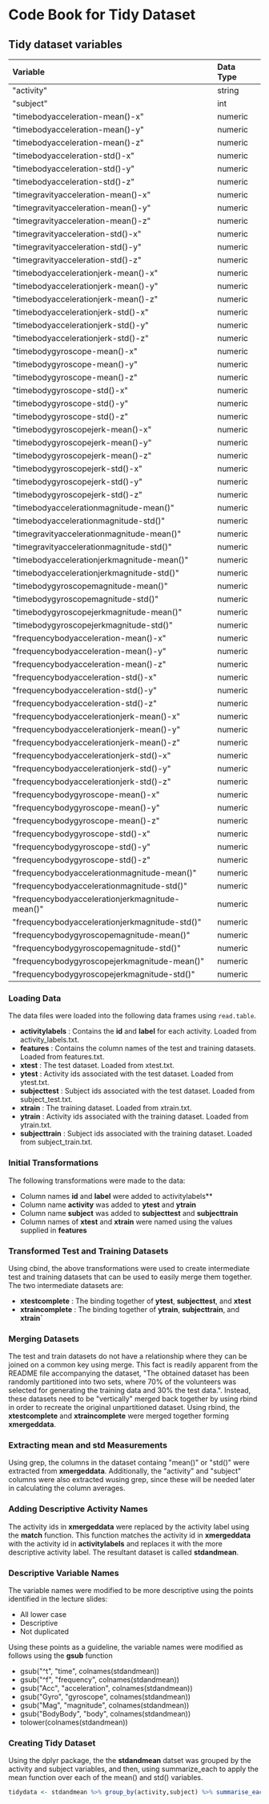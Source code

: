# Code Book for Tidy Dataset

## Tidy dataset variables

| Variable											| Data Type				|
|:--------------------------------------------------|:----------------------|
| "activity"										|			string		|
| "subject"											|			int			|
| "timebodyacceleration-mean()-x"           		|    		numeric		|
| "timebodyacceleration-mean()-y"           		|    		numeric		|
| "timebodyacceleration-mean()-z"           		|      		numeric		|
| "timebodyacceleration-std()-x"            		|     		numeric		|
| "timebodyacceleration-std()-y"            		|      		numeric		|
| "timebodyacceleration-std()-z"            		|     		numeric		|
| "timegravityacceleration-mean()-x"        		|      		numeric		|
| "timegravityacceleration-mean()-y"        		|     		numeric		|
| "timegravityacceleration-mean()-z"        		|      		numeric		|
| "timegravityacceleration-std()-x"         		|     		numeric		|
| "timegravityacceleration-std()-y"         		|      		numeric		|
| "timegravityacceleration-std()-z"         		|     		numeric		|
| "timebodyaccelerationjerk-mean()-x"       		|      		numeric		|
| "timebodyaccelerationjerk-mean()-y"       		|     		numeric		|
| "timebodyaccelerationjerk-mean()-z"       		|      		numeric		|
| "timebodyaccelerationjerk-std()-x"        		|     		numeric		|
| "timebodyaccelerationjerk-std()-y"        		|      		numeric		|
| "timebodyaccelerationjerk-std()-z"        		|     		numeric		|
| "timebodygyroscope-mean()-x"              		|      		numeric		|
| "timebodygyroscope-mean()-y"              		|     		numeric		|
| "timebodygyroscope-mean()-z"              		|      		numeric		|
| "timebodygyroscope-std()-x"               		|     		numeric		|
| "timebodygyroscope-std()-y"               		|      		numeric		|
| "timebodygyroscope-std()-z"               		|     		numeric		|
| "timebodygyroscopejerk-mean()-x"        			|     		numeric		|
| "timebodygyroscopejerk-mean()-y"          		|     		numeric		|
| "timebodygyroscopejerk-mean()-z"          		|     		numeric		|
| "timebodygyroscopejerk-std()-x"           		|     		numeric		|     
| "timebodygyroscopejerk-std()-y"          			|     		numeric		|      
| "timebodygyroscopejerk-std()-z"           		|     		numeric		|     
| "timebodyaccelerationmagnitude-mean()"    		|     		numeric		|      
| "timebodyaccelerationmagnitude-std()"     		|     		numeric		|     
| "timegravityaccelerationmagnitude-mean()" 		|     		numeric		|      
| "timegravityaccelerationmagnitude-std()"  		|     		numeric		|     
| "timebodyaccelerationjerkmagnitude-mean()"		|     		numeric		|      
| "timebodyaccelerationjerkmagnitude-std()" 		|     		numeric		|     
| "timebodygyroscopemagnitude-mean()"       		|     		numeric		|      
| "timebodygyroscopemagnitude-std()"        		|     		numeric		|     
| "timebodygyroscopejerkmagnitude-mean()"   		|     		numeric		|      
| "timebodygyroscopejerkmagnitude-std()"    		|     		numeric		|     
| "frequencybodyacceleration-mean()-x"      		|     		numeric		|      
| "frequencybodyacceleration-mean()-y"      		|     		numeric		|     
| "frequencybodyacceleration-mean()-z"      		|     		numeric		|      
| "frequencybodyacceleration-std()-x"       		|     		numeric		|     
| "frequencybodyacceleration-std()-y"       		|     		numeric		|      
| "frequencybodyacceleration-std()-z"       		|     		numeric		|     
| "frequencybodyaccelerationjerk-mean()-x"  		|     		numeric		|      
| "frequencybodyaccelerationjerk-mean()-y"  		|     		numeric		|     
| "frequencybodyaccelerationjerk-mean()-z"  		|     		numeric		|      
| "frequencybodyaccelerationjerk-std()-x"   		|     		numeric		|     
| "frequencybodyaccelerationjerk-std()-y"   		|     		numeric		|      
| "frequencybodyaccelerationjerk-std()-z"   		|     		numeric		|     
| "frequencybodygyroscope-mean()-x"         		|     		numeric		|      
| "frequencybodygyroscope-mean()-y"         		|     		numeric		|     
| "frequencybodygyroscope-mean()-z"         		|     		numeric		|      
| "frequencybodygyroscope-std()-x"          		|     		numeric		|     
| "frequencybodygyroscope-std()-y"          		|     		numeric		|      
| "frequencybodygyroscope-std()-z"        		  	|     		numeric		|     
| "frequencybodyaccelerationmagnitude-mean()"		|     		numeric		|     
| "frequencybodyaccelerationmagnitude-std()"		|     		numeric		|     
| "frequencybodyaccelerationjerkmagnitude-mean()"	|     		numeric		| 
| "frequencybodyaccelerationjerkmagnitude-std()"	|     		numeric		| 
| "frequencybodygyroscopemagnitude-mean()"   		|     		numeric		|     
| "frequencybodygyroscopemagnitude-std()"     		|     		numeric		|   
| "frequencybodygyroscopejerkmagnitude-mean()"    	|     		numeric		|
| "frequencybodygyroscopejerkmagnitude-std()"  		|     		numeric		|

### Loading Data
The data files were loaded into the following data frames using `read.table`.
* **activitylabels** : Contains the **id** and **label** for each activity.  Loaded from activity_labels.txt.
* **features** : Contains the column names of the test and training datasets.  Loaded from features.txt.
* **xtest** : The test dataset.  Loaded from xtest.txt.
* **ytest** : Activity ids associated with the test dataset.  Loaded from ytest.txt.
* **subjecttest** : Subject ids associated with the test dataset.  Loaded from subject_test.txt.
* **xtrain** : The training dataset.  Loaded from xtrain.txt.
* **ytrain** : Activity ids associated with the training dataset.  Loaded from ytrain.txt.
* **subjecttrain** : Subject ids associated with the training dataset.  Loaded from subject_train.txt.

### Initial Transformations
The following transformations were made to the data:
* Column names **id** and **label** were added to activitylabels**
* Column name **activity** was added to **ytest** and **ytrain**
* Column name **subject** was added to **subjecttest** and **subjecttrain**
* Column names of **xtest** and **xtrain** were named using the values supplied in **features**

### Transformed Test and Training Datasets
Using cbind, the above transformations were used to create intermediate test and training datasets that can be used to easily merge them together.  The two intermediate datasets are:
* **xtestcomplete** : The binding together of **ytest**, **subjecttest**, and **xtest**
* **xtraincomplete** : The binding together of **ytrain**, **subjecttrain**, and **xtrain`**

### Merging Datasets
The test and train datasets do not have a relationship where they can be joined on a common key using merge.  This fact is readily apparent from the README file accompanying the dataset, "The obtained dataset has been randomly partitioned into two sets, where 70% of the volunteers was selected for generating the training data and 30% the test data.".  Instead, these datasets need to be "vertically" merged back together by using rbind in order to recreate the original unpartitioned dataset.  Using rbind, the **xtestcomplete** and **xtraincomplete** were merged together forming **xmergeddata**.

### Extracting mean and std Measurements
Using grep, the columns in the dataset containg "mean()" or "std()" were extracted from **xmergeddata**.  Additionally, the "activity" and "subject" columns were also extracted wusing grep, since these will be needed later in calculating the column averages.

### Adding Descriptive Activity Names
The activity ids in **xmergeddata** were replaced by the activity label using the **match** function.  This function matches the activity id in **xmergeddata** with the activity id in **activitylabels** and replaces it with the more descriptive activity label.  The resultant dataset is called **stdandmean**.

### Descriptive Variable Names
The variable names were modified to be more descriptive using the points identified in the lecture slides:
* All lower case
* Descriptive
* Not duplicated

Using these points as a guideline, the variable names were modified as follows using the **gsub** function
* gsub("^t", "time", colnames(stdandmean))
* gsub("^f", "frequency", colnames(stdandmean))
* gsub("Acc", "acceleration", colnames(stdandmean))
* gsub("Gyro", "gyroscope", colnames(stdandmean))
* gsub("Mag", "magnitude", colnames(stdandmean))
* gsub("BodyBody", "body", colnames(stdandmean))
* tolower(colnames(stdandmean))

### Creating Tidy Dataset
Using the dplyr package, the the **stdandmean** datset was grouped by the activity and subject variables, and then, using summarize_each to apply the mean function over each of the mean() and std() variables.
```r
tidydata <- stdandmean %>% group_by(activity,subject) %>% summarise_each(funs(mean),-subject,-activity)
```

